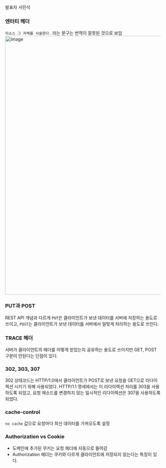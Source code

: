 발표자 서민석

### 엔터티 헤더

`리소스 그 자체를 서술한다.` 라는 문구는 번역이 잘못된 것으로 보임
<img width="835" alt="image" src="https://github.com/flataex/http-the-definitive-guide-study/assets/67260437/f786c272-fa4c-4869-805e-1f677ab12de5">

### PUT과 POST

REST API 개념과 다르게 `PUT`은 클라이언트가 보낸 데이터를 서버에 저장하는 용도로 쓰이고, `POST`는 클라이언트가 보낸 데이터를 서버에서 알맞게 처리하는 용도로 쓰인다.

### TRACE 헤더

서버가 클라이언트의 헤더를 어떻게 받았는지 공유하는 용도로 쓰이지만 GET, POST 구분이 안된다는 단점이 있다.

### 302, 303, 307

302 상태코드는 HTTP/1.0에서 클라이언트가 POST로 보낸 요청을 GET으로 리다이렉션 시키기 위해 사용되었다. HTTP/1.1 명세에서는 이 리다이렉션 처리를 303을 사용하도록 되었고, 요청 메소드를 변경하지 않는 일시적인 리다이렉션은 307을 사용하도록 되었다.

### cache-control

`no cache` 값으로 요청마다 최신 데이터를 가져오도록 설정

### Authorization vs Cookie

- 도메인에 추가된 쿠키는 요청 헤더에 자동으로 들어감
- Authorization 헤더는 쿠키와 다르게 클라이언트에 저장되지 않는다는 특징이 있다.
